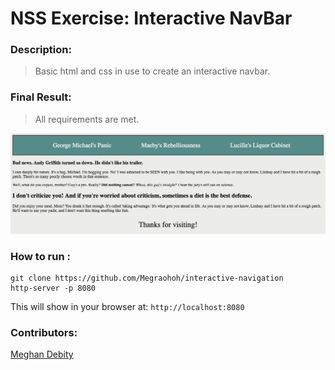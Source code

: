 # NSS Exercise: Interactive NavBar

### Description:
> Basic html and css in use to create an interactive navbar.  


### Final Result:
> All requirements are met.  


![Screenshot](https://raw.githubusercontent.com/Megraohoh/interactive-navigation/index.html/screenshot/Screen%20Shot%202017-04-02%20at%208.56.14%20PM.png)



### How to run :
```
git clone https://github.com/Megraohoh/interactive-navigation
http-server -p 8080
```

This will show in your browser at:
`http://localhost:8080`

### Contributors:
[Meghan Debity](https://github.com/Megraohoh)
